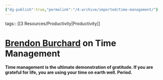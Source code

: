 ```yaml
---
{"dg-publish":true,"permalink":"/4-archive/imported/time-management/"}
---
```


tags:: [[3 Resources/Productivity\|Productivity]] 

# [Brendon Burchard](Brendon%20Burchard.md) on Time Management
**Time management is the ultimate demonstration of gratitude. If you are grateful for life, you are using your time on earth well. Period.**

